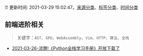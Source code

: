 :alarm_clock: 更新时间: 2021-03-29 15:02:47。[来源分类](../README.md)、[标签分类](../TAGS.md)、[时间分类](../TIMELINE.md)

## 前端进阶相关


> 关键字：`AST`、`GPU`、`WebAssembly`、`Vim`、`HTTP`、`算法`、`全栈`



- [2021-03-26-流弊!《Python全栈学习手册》开放下载了](https://sec.thief.one/article_content?a_id=32879f14153532c10bf2be7490ff852e) 